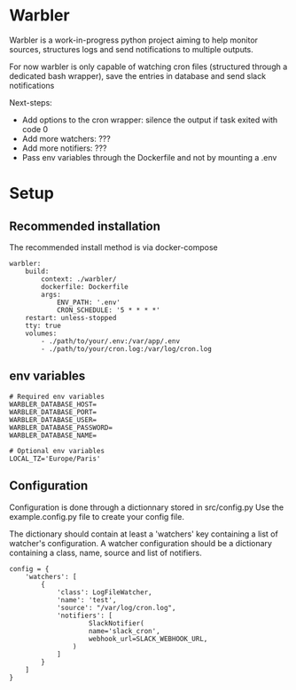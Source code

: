 # Warbler
Warbler is a work-in-progress python project aiming to help monitor sources, structures logs and send notifications to multiple outputs.

For now warbler is only capable of watching cron files (structured through a dedicated bash wrapper), save the entries in database and send slack notifications

Next-steps:
- Add options to the cron wrapper: silence the output if task exited with code 0
- Add more watchers: ??? 
- Add more notifiers: ???
- Pass env variables through the Dockerfile and not by mounting a .env

# Setup
## Recommended installation
The recommended install method is via docker-compose

```
warbler:
    build:
        context: ./warbler/
        dockerfile: Dockerfile
        args:
            ENV_PATH: '.env'
            CRON_SCHEDULE: '5 * * * *'
    restart: unless-stopped
    tty: true
    volumes:
        - ./path/to/your/.env:/var/app/.env
        - ./path/to/your/cron.log:/var/log/cron.log
```

## env variables
```
# Required env variables
WARBLER_DATABASE_HOST=
WARBLER_DATABASE_PORT=
WARBLER_DATABASE_USER=
WARBLER_DATABASE_PASSWORD=
WARBLER_DATABASE_NAME=

# Optional env variables
LOCAL_TZ='Europe/Paris'
```

## Configuration
Configuration is done through a dictionnary stored in src/config.py
Use the example.config.py file to create your config  file.

The dictionary should contain at least a 'watchers' key containing a list of watcher's configuration.
A watcher configuration should be a dictionary containing a class, name, source and list of notifiers.

```
config = {
    'watchers': [
        {
            'class': LogFileWatcher,
            'name': 'test',
            'source': "/var/log/cron.log",
            'notifiers': [
                    SlackNotifier(
                    name='slack_cron',
                    webhook_url=SLACK_WEBHOOK_URL,
                )
            ]
        }
    ]
}
```